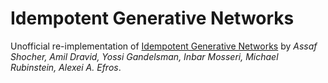 # Idempotent Generative Networks

Unofficial re-implementation of [Idempotent Generative Networks](https://arxiv.org/abs/2311.01462) by *Assaf Shocher, Amil Dravid, Yossi Gandelsman, Inbar Mosseri, Michael Rubinstein, Alexei A. Efros*.

